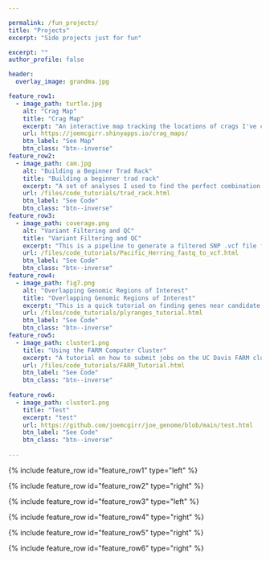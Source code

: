 ```yaml
---

permalink: /fun_projects/
title: "Projects"
excerpt: "Side projects just for fun"

excerpt: ""
author_profile: false

header:
  overlay_image: grandma.jpg

feature_row1:
  - image_path: turtle.jpg
    alt: "Crag Map"
    title: "Crag Map"
    excerpt: "An interactive map tracking the locations of crags I've climbed at. Built with R shiny. Git Repo: joemcgirr/rock_climbing/crag_maps"
    url: https://joemcgirr.shinyapps.io/crag_maps/
    btn_label: "See Map"
    btn_class: "btn--inverse"  
feature_row2:
  - image_path: cam.jpg
    alt: "Building a Beginner Trad Rack"
    title: "Building a beginner trad rack"
    excerpt: "A set of analyses I used to find the perfect combination of rock climbing gear. I collected data for trad equipment offered by several manufacturers to compare price/quality tradeoffs."
    url: /files/code_tutorials/trad_rack.html
    btn_label: "See Code"
    btn_class: "btn--inverse"  
feature_row3:
  - image_path: coverage.png
    alt: "Variant Filtering and QC"
    title: "Variant Filtering and QC"
    excerpt: "This is a pipeline to generate a filtered SNP .vcf file from raw .fastq files. The approach is designed for hundreds of whole-genome low coverage sequences."
    url: /files/code_tutorials/Pacific_Herring_fastq_to_vcf.html
    btn_label: "See Code"
    btn_class: "btn--inverse"
feature_row4:
  - image_path: fig7.png
    alt: "Overlapping Genomic Regions of Interest"
    title: "Overlapping Genomic Regions of Interest"
    excerpt: "This is a quick tutorial on finding genes near candidate SNPs using my favorite R package plyranges."
    url: /files/code_tutorials/plyranges_tutorial.html
    btn_label: "See Code"
    btn_class: "btn--inverse"
feature_row5:
  - image_path: cluster1.png
    title: "Using the FARM Computer Cluster"
    excerpt: "A tutorial on how to submit jobs on the UC Davis FARM cluster. Developed for ECL243 (Ecological Genomics graduate level course)"
    url: /files/code_tutorials/FARM_Tutorial.html
    btn_label: "See Code"
    btn_class: "btn--inverse"
    
feature_row6:
  - image_path: cluster1.png
    title: "Test"
    excerpt: "test"
    url: https://github.com/joemcgirr/joe_genome/blob/main/test.html
    btn_label: "See Code"
    btn_class: "btn--inverse"
    
---
```





{% include feature_row id="feature_row1" type="left" %}

{% include feature_row id="feature_row2" type="right" %}

{% include feature_row id="feature_row3" type="left" %}

{% include feature_row id="feature_row4" type="right" %}

{% include feature_row id="feature_row5" type="right" %}

{% include feature_row id="feature_row6" type="right" %}





